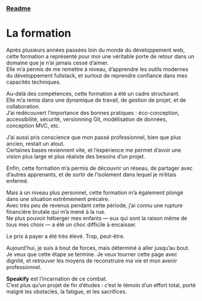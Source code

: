 ### [Readme](https://github.com/BlackSheep-78/speakify/blob/main/README.md)

# La formation

Après plusieurs années passées loin du monde du développement web, cette formation a représenté pour moi une véritable porte de retour dans un domaine que je n’ai jamais cessé d’aimer.  
Elle m’a permis de me remettre à niveau, d’apprendre les outils modernes du développement fullstack, et surtout de reprendre confiance dans mes capacités techniques.

Au-delà des compétences, cette formation a été un cadre structurant.  
Elle m’a remis dans une dynamique de travail, de gestion de projet, et de collaboration.  
J’ai redécouvert l’importance des bonnes pratiques : éco-conception, accessibilité, sécurité, versionning Git, modélisation de données, conception MVC, etc.

J’ai aussi pris conscience que mon passé professionnel, bien que plus ancien, restait un atout.  
Certaines bases reviennent vite, et l’expérience me permet d’avoir une vision plus large et plus réaliste des besoins d’un projet.

Enfin, cette formation m’a permis de découvrir un réseau, de partager avec d’autres apprenants, et de sortir de l’isolement dans lequel je m’étais enfermé.

Mais à un niveau plus personnel, cette formation m’a également plongé dans une situation extrêmement précaire.  
Avec très peu de revenus pendant cette période, j’ai connu une rupture financière brutale qui m’a mené à la rue.  
Ne plus pouvoir héberger mes enfants — eux qui sont la raison même de tous mes choix — a été un choc difficile à encaisser.

Le prix à payer a été très élevé. Trop, peut-être.

Aujourd’hui, je suis à bout de forces, mais déterminé à aller jusqu’au bout.  
Je veux que cette étape se termine. Je veux tourner cette page avec dignité, et retrouver les moyens de reconstruire ma vie et mon avenir professionnel.

**Speakify** est l’incarnation de ce combat.  
C’est plus qu’un projet de fin d’études : c’est le témoin d’un effort total, porté malgré les obstacles, la fatigue, et les sacrifices.


